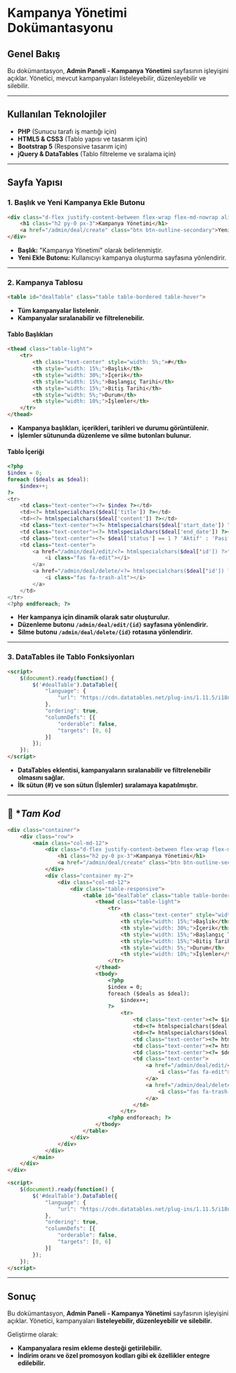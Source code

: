 # Kampanya Yönetimi Dokümantasyonu

## Genel Bakış

Bu dokümantasyon, **Admin Paneli - Kampanya Yönetimi** sayfasının işleyişini açıklar. Yönetici, mevcut kampanyaları listeleyebilir, düzenleyebilir ve silebilir.

---

## Kullanılan Teknolojiler
- **PHP** (Sunucu tarafı iş mantığı için)
- **HTML5 & CSS3** (Tablo yapısı ve tasarım için)
- **Bootstrap 5** (Responsive tasarım için)
- **jQuery & DataTables** (Tablo filtreleme ve sıralama için)

---

## Sayfa Yapısı

### **1. Başlık ve Yeni Kampanya Ekle Butonu**
```html
<div class="d-flex justify-content-between flex-wrap flex-md-nowrap align-items-center pt-3 pb-2 mb-3 border-bottom">
    <h1 class="h2 py-0 px-3">Kampanya Yönetimi</h1>
    <a href="/admin/deal/create" class="btn btn-outline-secondary">Yeni Ekle</a>
</div>
```
- **Başlık:** "Kampanya Yönetimi" olarak belirlenmiştir.
- **Yeni Ekle Butonu:** Kullanıcıyı kampanya oluşturma sayfasına yönlendirir.

---

### **2. Kampanya Tablosu**
```html
<table id="dealTable" class="table table-bordered table-hover">
```
- **Tüm kampanyalar listelenir.**
- **Kampanyalar sıralanabilir ve filtrelenebilir.**

#### **Tablo Başlıkları**
```html
<thead class="table-light">
    <tr>
        <th class="text-center" style="width: 5%;">#</th>
        <th style="width: 15%;">Başlık</th>
        <th style="width: 30%;">İçerik</th>
        <th style="width: 15%;">Başlangıç Tarihi</th>
        <th style="width: 15%;">Bitiş Tarihi</th>
        <th style="width: 5%;">Durum</th>
        <th style="width: 10%;">İşlemler</th>
    </tr>
</thead>
```
- **Kampanya başlıkları, içerikleri, tarihleri ve durumu görüntülenir.**
- **İşlemler sütununda düzenleme ve silme butonları bulunur.**

#### **Tablo İçeriği**
```php
<?php
$index = 0;
foreach ($deals as $deal):
    $index++;
?>
<tr>
    <td class="text-center"><?= $index ?></td>
    <td><?= htmlspecialchars($deal['title']) ?></td>
    <td><?= htmlspecialchars($deal['content']) ?></td>
    <td class="text-center"><?= htmlspecialchars($deal['start_date']) ?></td>
    <td class="text-center"><?= htmlspecialchars($deal['end_date']) ?></td>
    <td class="text-center"><?= $deal['status'] == 1 ? 'Aktif' : 'Pasif' ?></td>
    <td class="text-center">
        <a href="/admin/deal/edit/<?= htmlspecialchars($deal['id']) ?>" class="btn btn-secondary btn-sm">
            <i class="fas fa-edit"></i>
        </a>
        <a href="/admin/deal/delete/<?= htmlspecialchars($deal['id']) ?>" class="btn btn-danger btn-sm" onclick="return confirm('Bu kaydı silmek istediğinize emin misiniz?');">
            <i class="fas fa-trash-alt"></i>
        </a>
    </td>
</tr>
<?php endforeach; ?>
```
- **Her kampanya için dinamik olarak satır oluşturulur.**
- **Düzenleme butonu `/admin/deal/edit/{id}` sayfasına yönlendirir.**
- **Silme butonu `/admin/deal/delete/{id}` rotasına yönlendirir.**

---

### **3. DataTables ile Tablo Fonksiyonları**
```html
<script>
    $(document).ready(function() {
        $('#dealTable').DataTable({
            "language": {
                "url": "https://cdn.datatables.net/plug-ins/1.11.5/i18n/tr.json"
            },
            "ordering": true,
            "columnDefs": [{
                "orderable": false,
                "targets": [0, 6]
            }]
        });
    });
</script>
```
- **DataTables eklentisi, kampanyaların sıralanabilir ve filtrelenebilir olmasını sağlar.**
- **İlk sütun (#) ve son sütun (İşlemler) sıralamaya kapatılmıştır.**

---
## 📌 **Tam Kod*

```html
<div class="container">
    <div class="row">
        <main class="col-md-12">
            <div class="d-flex justify-content-between flex-wrap flex-md-nowrap align-items-center pt-3 pb-2 mb-3 border-bottom">
                <h1 class="h2 py-0 px-3">Kampanya Yönetimi</h1>
                <a href="/admin/deal/create" class="btn btn-outline-secondary">Yeni Ekle</a>
            </div>
            <div class="container my-2">
                <div class="col-md-12">
                    <div class="table-responsive">
                        <table id="dealTable" class="table table-bordered table-hover">
                            <thead class="table-light">
                                <tr>
                                    <th class="text-center" style="width: 5%;">#</th>
                                    <th style="width: 15%;">Başlık</th>
                                    <th style="width: 30%;">İçerik</th>
                                    <th style="width: 15%;">Başlangıç Tarihi</th>
                                    <th style="width: 15%;">Bitiş Tarihi</th>
                                    <th style="width: 5%;">Durum</th>
                                    <th style="width: 10%;">İşlemler</th>
                                </tr>
                            </thead>
                            <tbody>
                                <?php
                                $index = 0;
                                foreach ($deals as $deal):
                                    $index++;
                                ?>
                                    <tr>
                                        <td class="text-center"><?= $index ?></td>
                                        <td><?= htmlspecialchars($deal['title']) ?></td>
                                        <td><?= htmlspecialchars($deal['content']) ?></td>
                                        <td class="text-center"><?= htmlspecialchars($deal['start_date']) ?></td>
                                        <td class="text-center"><?= htmlspecialchars($deal['end_date']) ?></td>
                                        <td class="text-center"><?= $deal['status'] == 1 ? 'Aktif' : 'Pasif' ?></td>
                                        <td class="text-center">
                                            <a href="/admin/deal/edit/<?= htmlspecialchars($deal['id']) ?>" class="btn btn-secondary btn-sm">
                                                <i class="fas fa-edit"></i>
                                            </a>
                                            <a href="/admin/deal/delete/<?= htmlspecialchars($deal['id']) ?>" class="btn btn-danger btn-sm" onclick="return confirm('Bu kaydı silmek istediğinize emin misiniz?');">
                                                <i class="fas fa-trash-alt"></i>
                                            </a>
                                        </td>
                                    </tr>
                                <?php endforeach; ?>
                            </tbody>
                        </table>
                    </div>
                </div>
            </div>
        </main>
    </div>
</div>

<script>
    $(document).ready(function() {
        $('#dealTable').DataTable({
            "language": {
                "url": "https://cdn.datatables.net/plug-ins/1.11.5/i18n/tr.json"
            },
            "ordering": true,
            "columnDefs": [{
                "orderable": false,
                "targets": [0, 6]
            }]
        });
    });
</script>
```
---

## **Sonuç**

Bu dokümantasyon, **Admin Paneli - Kampanya Yönetimi** sayfasının işleyişini açıklar. Yönetici, kampanyaları **listeleyebilir, düzenleyebilir ve silebilir.**

Geliştirme olarak:
- **Kampanyalara resim ekleme desteği getirilebilir.**
- **İndirim oranı ve özel promosyon kodları gibi ek özellikler entegre edilebilir.**

